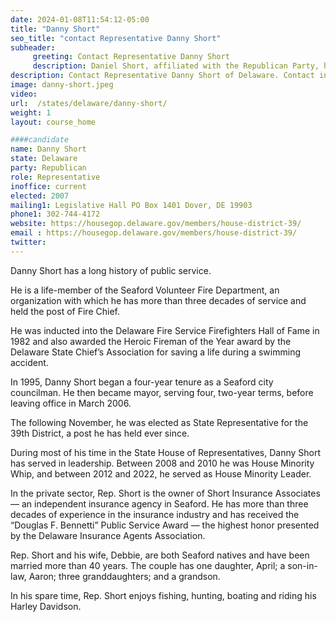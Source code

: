 ```yaml
---
date: 2024-01-08T11:54:12-05:00
title: "Danny Short"
seo_title: "contact Representative Danny Short"
subheader:
     greeting: Contact Representative Danny Short
     description: Daniel Short, affiliated with the Republican Party, holds a position in the Delaware House of Representatives, representing District 39. He began his tenure on November 8, 2006, and is currently serving a term scheduled to conclude on November 5, 2024.
description: Contact Representative Danny Short of Delaware. Contact information for Danny Short includes email address, phone number, and mailing address.
image: danny-short.jpeg
video:
url:  /states/delaware/danny-short/
weight: 1
layout: course_home

####candidate
name: Danny Short
state: Delaware
party: Republican
role: Representative
inoffice: current
elected: 2007
mailing1: Legislative Hall PO Box 1401 Dover, DE 19903
phone1: 302-744-4172
website: https://housegop.delaware.gov/members/house-district-39/
email : https://housegop.delaware.gov/members/house-district-39/
twitter:
---
```


Danny Short has a long history of public service.

He is a life-member of the Seaford Volunteer Fire Department, an organization with which he has more than three decades of service and held the post of Fire Chief.

He was inducted into the Delaware Fire Service Firefighters Hall of Fame in 1982 and also awarded the Heroic Fireman of the Year award by the Delaware State Chief’s Association for saving a life during a swimming accident.

In 1995, Danny Short began a four-year tenure as a Seaford city councilman. He then became mayor, serving four, two-year terms, before leaving office in March 2006.

The following November, he was elected as State Representative for the 39th District, a post he has held ever since.

During most of his time in the State House of Representatives, Danny Short has served in leadership. Between 2008 and 2010 he was House Minority Whip, and between 2012 and 2022, he served as House Minority Leader.

In the private sector, Rep. Short is the owner of Short Insurance Associates — an independent insurance agency in Seaford. He has more than three decades of experience in the insurance industry and has received the “Douglas F. Bennetti” Public Service Award — the highest honor presented by the Delaware Insurance Agents Association.

Rep. Short and his wife, Debbie, are both Seaford natives and have been married more than 40 years. The couple has one daughter, April; a son-in-law, Aaron; three granddaughters; and a grandson.

In his spare time, Rep. Short enjoys fishing, hunting, boating and riding his Harley Davidson.
